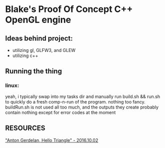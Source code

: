 # Blake's Proof Of Concept C++ OpenGL engine
## Ideas behind project:
- utilizing gl, GLFW3, and GLEW
- utilizing c++

## Running the thing
### linux:
yeah, i typically swap into my tasks dir and manually run build.sh && run.sh to quickly do a fresh comp-n-run of the program. nothing too fancy. buildRun.sh is not used all too much, and the outputs they create probably contain nothing except for error codes at the moment

## RESOURCES
["Anton Gerdelan, Hello Triangle" - 2016.10.02](https://antongerdelan.net/opengl/hellotriangle.html)
